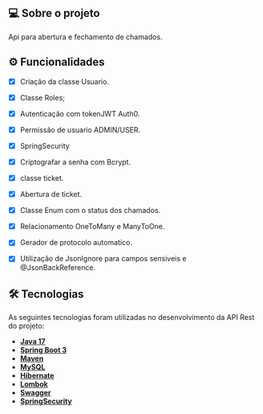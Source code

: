 ## 💻 Sobre o projeto

Api para abertura e fechamento de chamados. 

## ⚙️ Funcionalidades
- [x] Criação da classe Usuario.
- [x] Classe Roles;
- [x] Autenticação com tokenJWT Auth0.
- [x] Permissão de usuario ADMIN/USER.
- [x] SpringSecurity
- [x] Criptografar a senha com Bcrypt.
- [x] classe ticket.
- [x] Abertura de ticket.
- [x] Classe Enum com o status dos chamados.
- [x] Relacionamento OneToMany e ManyToOne.
- [x] Gerador de protocolo automatico.
- [x] Utilização de JsonIgnore para campos sensiveis e @JsonBackReference.



## 🛠 Tecnologias

As seguintes tecnologias foram utilizadas no desenvolvimento da API Rest do projeto:

- **[Java 17](https://www.oracle.com/java)**
- **[Spring Boot 3](https://spring.io/projects/spring-boot)**
- **[Maven](https://maven.apache.org)**
- **[MySQL](https://www.mysql.com)**
- **[Hibernate](https://hibernate.org)**
- **[Lombok](https://projectlombok.org)**
- **[Swagger](https://swagger.io/docs/specification/about/)**
- **[SpringSecurity](https://docs.spring.io/spring-security/reference/index.html)**
